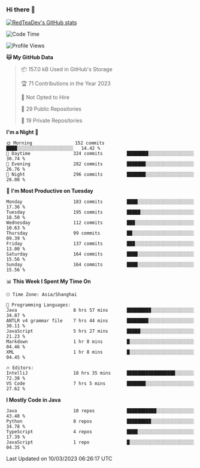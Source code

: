 ### Hi there 👋

<!--
**RedTeaDev/RedTeaDev** is a ✨ _special_ ✨ repository because its `README.md` (this file) appears on your GitHub profile.

Here are some ideas to get you started:

- 🔭 I’m currently working on ...
- 🌱 I’m currently learning ...
- 👯 I’m looking to collaborate on ...
- 🤔 I’m looking for help with ...
- 💬 Ask me about ...
- 📫 How to reach me: ...
- 😄 Pronouns: ...
- ⚡ Fun fact: ...
-->

<!--
[![wakatime](https://wakatime.com/badge/user/6b101ed0-04c0-4490-9283-eb61f2efff96.svg)](https://wakatime.com/@6b101ed0-04c0-4490-9283-eb61f2efff96)
!-->

[![RedTeaDev's GitHub stats](https://github-readme-stats.vercel.app/api?username=RedTeaDev)](https://github.com/anuraghazra/github-readme-stats)
<!--
[![willianrod's wakatime stats](https://github-readme-stats.vercel.app/api/wakatime?username=RedTeaDev)](https://github.com/anuraghazra/github-readme-stats)
!-->
<!--START_SECTION:waka-->
![Code Time](http://img.shields.io/badge/Code%20Time-1%2C255%20hrs%2047%20mins-blue)

![Profile Views](http://img.shields.io/badge/Profile%20Views-33-blue)

**🐱 My GitHub Data** 

> 📦 157.0 kB Used in GitHub's Storage 
 > 
> 🏆 71 Contributions in the Year 2023
 > 
> 🚫 Not Opted to Hire
 > 
> 📜 29 Public Repositories 
 > 
> 🔑 19 Private Repositories 
 > 
**I'm a Night 🦉** 

```text
🌞 Morning                152 commits         ████░░░░░░░░░░░░░░░░░░░░░   14.42 % 
🌆 Daytime                324 commits         ████████░░░░░░░░░░░░░░░░░   30.74 % 
🌃 Evening                282 commits         ███████░░░░░░░░░░░░░░░░░░   26.76 % 
🌙 Night                  296 commits         ███████░░░░░░░░░░░░░░░░░░   28.08 % 
```
📅 **I'm Most Productive on Tuesday** 

```text
Monday                   183 commits         ████░░░░░░░░░░░░░░░░░░░░░   17.36 % 
Tuesday                  195 commits         █████░░░░░░░░░░░░░░░░░░░░   18.50 % 
Wednesday                112 commits         ███░░░░░░░░░░░░░░░░░░░░░░   10.63 % 
Thursday                 99 commits          ██░░░░░░░░░░░░░░░░░░░░░░░   09.39 % 
Friday                   137 commits         ███░░░░░░░░░░░░░░░░░░░░░░   13.00 % 
Saturday                 164 commits         ████░░░░░░░░░░░░░░░░░░░░░   15.56 % 
Sunday                   164 commits         ████░░░░░░░░░░░░░░░░░░░░░   15.56 % 
```


📊 **This Week I Spent My Time On** 

```text
🕑︎ Time Zone: Asia/Shanghai

💬 Programming Languages: 
Java                     8 hrs 57 mins       █████████░░░░░░░░░░░░░░░░   34.87 % 
ANTLR v4 grammar file    7 hrs 44 mins       ████████░░░░░░░░░░░░░░░░░   30.11 % 
JavaScript               5 hrs 27 mins       █████░░░░░░░░░░░░░░░░░░░░   21.23 % 
Markdown                 1 hr 8 mins         █░░░░░░░░░░░░░░░░░░░░░░░░   04.46 % 
XML                      1 hr 8 mins         █░░░░░░░░░░░░░░░░░░░░░░░░   04.45 % 

🔥 Editors: 
IntelliJ                 18 hrs 35 mins      ██████████████████░░░░░░░   72.38 % 
VS Code                  7 hrs 5 mins        ███████░░░░░░░░░░░░░░░░░░   27.62 % 
```

**I Mostly Code in Java** 

```text
Java                     10 repos            ███████████░░░░░░░░░░░░░░   43.48 % 
Python                   8 repos             █████████░░░░░░░░░░░░░░░░   34.78 % 
TypeScript               4 repos             ████░░░░░░░░░░░░░░░░░░░░░   17.39 % 
JavaScript               1 repo              █░░░░░░░░░░░░░░░░░░░░░░░░   04.35 % 
```




 Last Updated on 10/03/2023 06:26:17 UTC
<!--END_SECTION:waka-->


